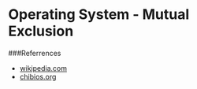Operating System - Mutual Exclusion
=============================


###Referrences

* [wikipedia.com](http://en.wikipedia.org/wiki/Semaphore_%28programming%29)
* [chibios.org](http://www.chibios.org/dokuwiki/doku.php?id=chibios:articles:semaphores_mutexes)

